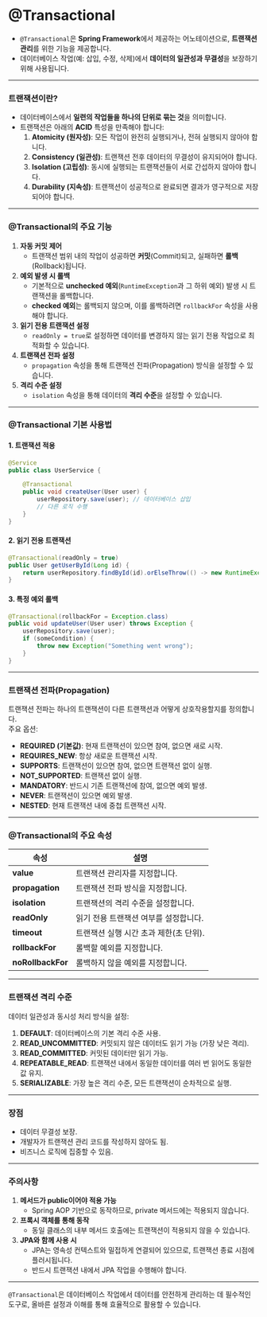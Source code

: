 # @Transactional 
- `@Transactional`은 **Spring Framework**에서 제공하는 어노테이션으로, **트랜잭션 관리**를 위한 기능을 제공합니다. 
- 데이터베이스 작업(예: 삽입, 수정, 삭제)에서 **데이터의 일관성과 무결성**을 보장하기 위해 사용됩니다.

---
### **트랜잭션이란?**
- 데이터베이스에서 **일련의 작업들을 하나의 단위로 묶는 것**을 의미합니다.
- 트랜잭션은 아래의 **ACID** 특성을 만족해야 합니다:
    1. **Atomicity (원자성)**: 모든 작업이 완전히 실행되거나, 전혀 실행되지 않아야 합니다.
    2. **Consistency (일관성)**: 트랜잭션 전후 데이터의 무결성이 유지되어야 합니다.
    3. **Isolation (고립성)**: 동시에 실행되는 트랜잭션들이 서로 간섭하지 않아야 합니다.
    4. **Durability (지속성)**: 트랜잭션이 성공적으로 완료되면 결과가 영구적으로 저장되어야 합니다.

---
### **@Transactional의 주요 기능**

1. **자동 커밋 제어**
    - 트랜잭션 범위 내의 작업이 성공하면 **커밋**(Commit)되고, 실패하면 **롤백**(Rollback)됩니다.
2. **예외 발생 시 롤백**
    - 기본적으로 **unchecked 예외**(`RuntimeException`과 그 하위 예외) 발생 시 트랜잭션을 롤백합니다.
    - **checked 예외**는 롤백되지 않으며, 이를 롤백하려면 `rollbackFor` 속성을 사용해야 합니다.
3. **읽기 전용 트랜잭션 설정**
    - `readOnly = true`로 설정하면 데이터를 변경하지 않는 읽기 전용 작업으로 최적화할 수 있습니다.
4. **트랜잭션 전파 설정**    
    - `propagation` 속성을 통해 트랜잭션 전파(Propagation) 방식을 설정할 수 있습니다.
5. **격리 수준 설정**
    - `isolation` 속성을 통해 데이터의 **격리 수준**을 설정할 수 있습니다.

---

### **@Transactional 기본 사용법**

#### 1. 트랜잭션 적용
```java
@Service
public class UserService {

    @Transactional
    public void createUser(User user) {
        userRepository.save(user); // 데이터베이스 삽입
        // 다른 로직 수행
    }
}
```
#### 2. 읽기 전용 트랜잭션
```java
@Transactional(readOnly = true)
public User getUserById(Long id) {
    return userRepository.findById(id).orElseThrow(() -> new RuntimeException("User not found"));
}
```
#### 3. 특정 예외 롤백
```java
@Transactional(rollbackFor = Exception.class)
public void updateUser(User user) throws Exception {
    userRepository.save(user);
    if (someCondition) {
        throw new Exception("Something went wrong");
    }
}
```

---
### **트랜잭션 전파(Propagation)**
트랜잭션 전파는 하나의 트랜잭션이 다른 트랜잭션과 어떻게 상호작용할지를 정의합니다.  
주요 옵션:
- **REQUIRED (기본값)**: 현재 트랜잭션이 있으면 참여, 없으면 새로 시작.
- **REQUIRES_NEW**: 항상 새로운 트랜잭션 시작.
- **SUPPORTS**: 트랜잭션이 있으면 참여, 없으면 트랜잭션 없이 실행.
- **NOT_SUPPORTED**: 트랜잭션 없이 실행.
- **MANDATORY**: 반드시 기존 트랜잭션에 참여, 없으면 예외 발생.
- **NEVER**: 트랜잭션이 있으면 예외 발생.
- **NESTED**: 현재 트랜잭션 내에 중첩 트랜잭션 시작.

---

### **@Transactional의 주요 속성**

| **속성**            | **설명**                  |
| ----------------- | ----------------------- |
| **value**         | 트랜잭션 관리자를 지정합니다.        |
| **propagation**   | 트랜잭션 전파 방식을 지정합니다.      |
| **isolation**     | 트랜잭션의 격리 수준을 설정합니다.     |
| **readOnly**      | 읽기 전용 트랜잭션 여부를 설정합니다.   |
| **timeout**       | 트랜잭션 실행 시간 초과 제한(초 단위). |
| **rollbackFor**   | 롤백할 예외를 지정합니다.          |
| **noRollbackFor** | 롤백하지 않을 예외를 지정합니다.      |

---

### **트랜잭션 격리 수준**
데이터 일관성과 동시성 처리 방식을 설정:
1. **DEFAULT**: 데이터베이스의 기본 격리 수준 사용.
2. **READ_UNCOMMITTED**: 커밋되지 않은 데이터도 읽기 가능 (가장 낮은 격리).
3. **READ_COMMITTED**: 커밋된 데이터만 읽기 가능.
4. **REPEATABLE_READ**: 트랜잭션 내에서 동일한 데이터를 여러 번 읽어도 동일한 값 유지.
5. **SERIALIZABLE**: 가장 높은 격리 수준, 모든 트랜잭션이 순차적으로 실행.

---

### **장점**
- 데이터 무결성 보장.
- 개발자가 트랜잭션 관리 코드를 작성하지 않아도 됨.
- 비즈니스 로직에 집중할 수 있음.

---

### **주의사항**
1. **메서드가 public이어야 적용 가능**
    - Spring AOP 기반으로 동작하므로, private 메서드에는 적용되지 않습니다.
2. **프록시 객체를 통해 동작**
    - 동일 클래스의 내부 메서드 호출에는 트랜잭션이 적용되지 않을 수 있습니다.
3. **JPA와 함께 사용 시**
    - JPA는 영속성 컨텍스트와 밀접하게 연결되어 있으므로, 트랜잭션 종료 시점에 플러시됩니다.
    - 반드시 트랜잭션 내에서 JPA 작업을 수행해야 합니다.

---

`@Transactional`은 데이터베이스 작업에서 데이터를 안전하게 관리하는 데 필수적인 도구로, 올바른 설정과 이해를 통해 효율적으로 활용할 수 있습니다.